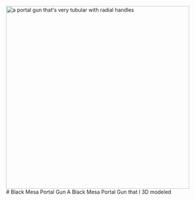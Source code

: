 <img src="blackmesaportalgun.png" alt="a portal gun that's very tubular with radial handles" width="500" height="500">
# Black Mesa Portal Gun
A Black Mesa Portal Gun that I 3D modeled
